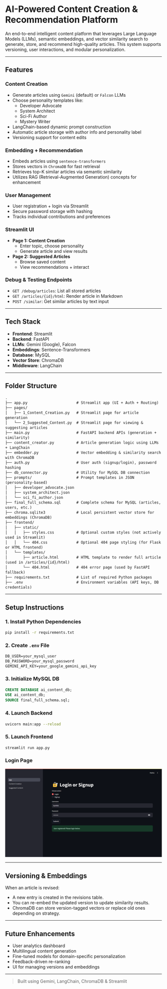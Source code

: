 # AI-Powered Content Creation & Recommendation Platform

An end-to-end intelligent content platform that leverages Large Language Models (LLMs), semantic embeddings, and vector similarity search to generate, store, and recommend high-quality articles. This system supports versioning, user interactions, and modular personalization.

---

##  Features

###  Content Creation
- Generate articles using `Gemini` (default) or `Falcon` LLMs
- Choose personality templates like:
  - Developer Advocate
  - System Architect
  - Sci-Fi Author
  - Mystery Writer
- LangChain-based dynamic prompt construction
- Automatic article storage with author info and personality label
- Versioning support for content edits

###  Embedding + Recommendation
- Embeds articles using `sentence-transformers`
- Stores vectors in `ChromaDB` for fast retrieval
- Retrieves top-K similar articles via semantic similarity
- Utilizes RAG (Retrieval-Augmented Generation) concepts for enhancement

###  User Management
- User registration + login via Streamlit
- Secure password storage with hashing
- Tracks individual contributions and preferences

###  Streamlit UI
- **Page 1: Content Creation**
  - Enter topic, choose personality
  - Generate article and view results
- **Page 2: Suggested Articles**
  - Browse saved content
  - View recommendations + interact

###  Debug & Testing Endpoints
- `GET /debug/articles`: List all stored articles
- `GET /articles/{id}/html`: Render article in Markdown
- `POST /similar`: Get similar articles by text input

---

##  Tech Stack
- **Frontend**: Streamlit
- **Backend**: FastAPI
- **LLMs**: Gemini (Google), Falcon
- **Embeddings**: Sentence-Transformers
- **Database**: MySQL
- **Vector Store**: ChromaDB
- **Middleware**: LangChain

---

##  Folder Structure
```
.
├── app.py                      # Streamlit app (UI + Auth + Routing)
├── pages/
│   ├── 1_Content_Creation.py   # Streamlit page for article generation
│   └── 2_Suggested_Content.py  # Streamlit page for viewing & suggesting articles
├── main.py                     # FastAPI backend APIs (generation + similarity)
├── content_creator.py          # Article generation logic using LLMs + LangChain
├── embedder.py                 # Vector embedding & similarity search with ChromaDB
├── auth.py                     # User auth (signup/login), password hashing
├── db_connector.py             # Utility for MySQL DB connection
├── prompts/                    # Prompt templates in JSON (personality-based)
│   ├── developer_advocate.json
│   ├── system_architect.json
│   └── sci_fi_author.json
├── final_full_schema.sql       # Complete schema for MySQL (articles, users, etc.)
├── chroma.sqlite3              # Local persistent vector store for embeddings (ChromaDB)
├── frontend/
│   ├── static/
│   │   ├── styles.css          # Optional custom styles (not actively used in Streamlit)
│   │   └── 404.css             # Optional 404 page styling (for Flask or HTML frontend)
│   └── templates/
│       ├── article.html        # HTML template to render full article (used in /articles/{id}/html)
│       └── 404.html            # 404 error page (used by FastAPI fallback)
├── requirements.txt            # List of required Python packages
├── .env                        # Environment variables (API keys, DB credentials)
```

---

##  Setup Instructions

### 1. Install Python Dependencies
```bash
pip install -r requirements.txt
```

### 2. Create `.env` File
```env
DB_USER=your_mysql_user
DB_PASSWORD=your_mysql_password
GEMINI_API_KEY=your_google_gemini_api_key
```

### 3. Initialize MySQL DB
```sql
CREATE DATABASE ai_content_db;
USE ai_content_db;
SOURCE final_full_schema.sql;
```

### 4. Launch Backend
```bash
uvicorn main:app --reload
```

### 5. Launch Frontend
```bash
streamlit run app.py
```

### Login Page

![alt text](<Screenshot 2025-04-26 112425.png>)

---

##  Versioning & Embeddings
When an article is revised:
- A new entry is created in the revisions table.
- You can re-embed the updated version to update similarity results.
- ChromaDB can store version-tagged vectors or replace old ones depending on strategy.

---

##  Future Enhancements
- User analytics dashboard
- Multilingual content generation
- Fine-tuned models for domain-specific personalization
- Feedback-driven re-ranking
- UI for managing versions and embeddings

---

>  Built using Gemini, LangChain, ChromaDB & Streamlit

